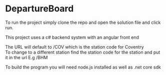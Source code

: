 # DepartureBoard

To run the project simply clone the repo and open the solution file and click run.

This project uses a c# backend system with an angular front end  

The URL will default to /COV which is the station code for Coventry  
To change to a different station find the station code for the station and put it in the url E.g /BHM
    
To build the program you will need node.js installed as well as .net core sdk
